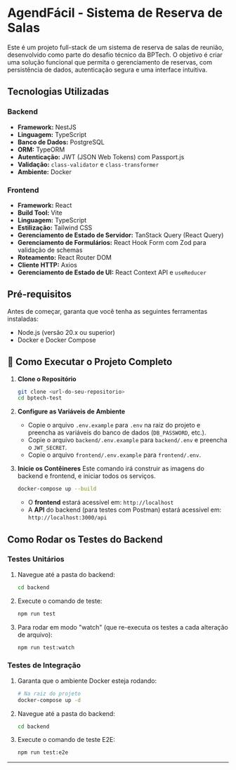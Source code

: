# AgendFácil - Sistema de Reserva de Salas

Este é um projeto full-stack de um sistema de reserva de salas de reunião, desenvolvido como parte do desafio técnico da BPTech. O objetivo é criar uma solução funcional que permita o gerenciamento de reservas, com persistência de dados, autenticação segura e uma interface intuitiva.

## Tecnologias Utilizadas

### Backend

- **Framework:** NestJS
- **Linguagem:** TypeScript
- **Banco de Dados:** PostgreSQL
- **ORM:** TypeORM
- **Autenticação:** JWT (JSON Web Tokens) com Passport.js
- **Validação:** `class-validator` e `class-transformer`
- **Ambiente:** Docker

### Frontend

- **Framework:** React
- **Build Tool:** Vite
- **Linguagem:** TypeScript
- **Estilização:** Tailwind CSS
- **Gerenciamento de Estado de Servidor:** TanStack Query (React Query)
- **Gerenciamento de Formulários:** React Hook Form com Zod para validação de schemas
- **Roteamento:** React Router DOM
- **Cliente HTTP:** Axios
- **Gerenciamento de Estado de UI:** React Context API e `useReducer`

## Pré-requisitos

Antes de começar, garanta que você tenha as seguintes ferramentas instaladas:

- Node.js (versão 20.x ou superior)
- Docker e Docker Compose

## 🏁 Como Executar o Projeto Completo

1.  **Clone o Repositório**

    ```bash
    git clone <url-do-seu-repositorio>
    cd bptech-test
    ```

2.  **Configure as Variáveis de Ambiente**

    - Copie o arquivo `.env.example` para `.env` na raiz do projeto e preencha as variáveis do banco de dados (`DB_PASSWORD`, etc.).
    - Copie o arquivo `backend/.env.example` para `backend/.env` e preencha o `JWT_SECRET`.
    - Copie o arquivo `frontend/.env.example` para `frontend/.env`.

3.  **Inicie os Contêineres**
    Este comando irá construir as imagens do backend e frontend, e iniciar todos os serviços.
    ```bash
    docker-compose up --build
    ```
    - O **frontend** estará acessível em: `http://localhost`
    - A **API** do backend (para testes com Postman) estará acessível em: `http://localhost:3000/api`

## Como Rodar os Testes do Backend

### Testes Unitários

1.  Navegue até a pasta do backend:
    ```bash
    cd backend
    ```
2.  Execute o comando de teste:
    ```bash
    npm run test
    ```
3.  Para rodar em modo "watch" (que re-executa os testes a cada alteração de arquivo):
    ```bash
    npm run test:watch
    ```

### Testes de Integração

1.  Garanta que o ambiente Docker esteja rodando:
    ```bash
    # Na raiz do projeto
    docker-compose up -d
    ```
2.  Navegue até a pasta do backend:
    ```bash
    cd backend
    ```
3.  Execute o comando de teste E2E:
    ```bash
    npm run test:e2e
    ```

---
